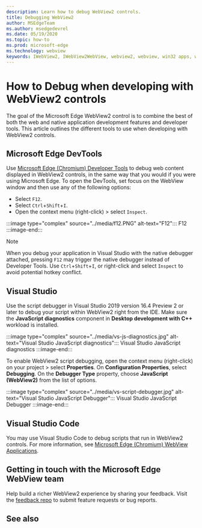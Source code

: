 ```yaml
---
description: Learn how to debug WebView2 controls.
title: Debugging WebView2
author: MSEdgeTeam
ms.author: msedgedevrel
ms.date: 05/19/2020
ms.topic: how-to
ms.prod: microsoft-edge
ms.technology: webview
keywords: IWebView2, IWebView2WebView, webview2, webview, win32 apps, win32, edge, ICoreWebView2, ICoreWebView2Host, browser control, edge html
---
```


# How to Debug when developing with WebView2 controls  

The goal of the Microsoft Edge WebView2 control is to combine the best of both the web and native application development features and developer tools. This article outlines the different tools to use when developing with WebView2 controls.

## Microsoft Edge DevTools  


Use [Microsoft Edge (Chromium) Developer Tools](/microsoft-edge/devtools-guide-chromium) to debug web content displayed in WebView2 controls, in the same way that you would if you were using Microsoft Edge.  To open the DevTools, set focus on the WebView window and then use any of the following options:
* Select `F12`.
* Select `Ctrl`+`Shift`+`I`. 
* Open the context menu (right-click) > select `Inspect`.  

:::image type="complex" source="../media/f12.PNG" alt-text="F12":::
   F12
:::image-end:::

> [!NOTE]
When you debug your application in Visual Studio with the native debugger attached, pressing `F12` may trigger the native debugger instead of Developer Tools.  Use `Ctrl`+`Shift`+`I`, or right-click and select `Inspect` to avoid potential hotkey conflict.  

## Visual Studio  

Use the script debugger in Visual Studio 2019 version 16.4 Preview 2 or later to debug your script within WebView2 right from the IDE.  Make sure the **JavaScript diagnostics** component in **Desktop development with C++** workload is installed.  

:::image type="complex" source="../media/vs-js-diagnostics.jpg" alt-text="Visual Studio JavaScript diagnostics":::
   Visual Studio JavaScript diagnostics
:::image-end:::

To enable WebView2 script debugging, open the context menu (right-click) on your project > select **Properties**. On **Configuration Properties**, select **Debugging**. On the **Debugger Type** property, choose **JavaScript (WebView2)** from the list of options. 

:::image type="complex" source="../media/vs-script-debugger.jpg" alt-text="Visual Studio JavaScript Debugger":::
   Visual Studio JavaScript Debugger
:::image-end:::

## Visual Studio Code  

You may use Visual Studio Code to debug scripts that run in WebView2 controls.  For more information, see [Microsoft Edge (Chromium) WebView Applications](https://github.com/microsoft/vscode-edge-debug2/blob/master/README.md#microsoft-edge-chromium-webview-applications).  

## Getting in touch with the Microsoft Edge WebView team  

Help build a richer WebView2 experience by sharing your feedback.  Visit the [feedback repo](https://aka.ms/webviewfeedback) to submit feature requests or bug reports.  

## See also

<!-- links -->  
